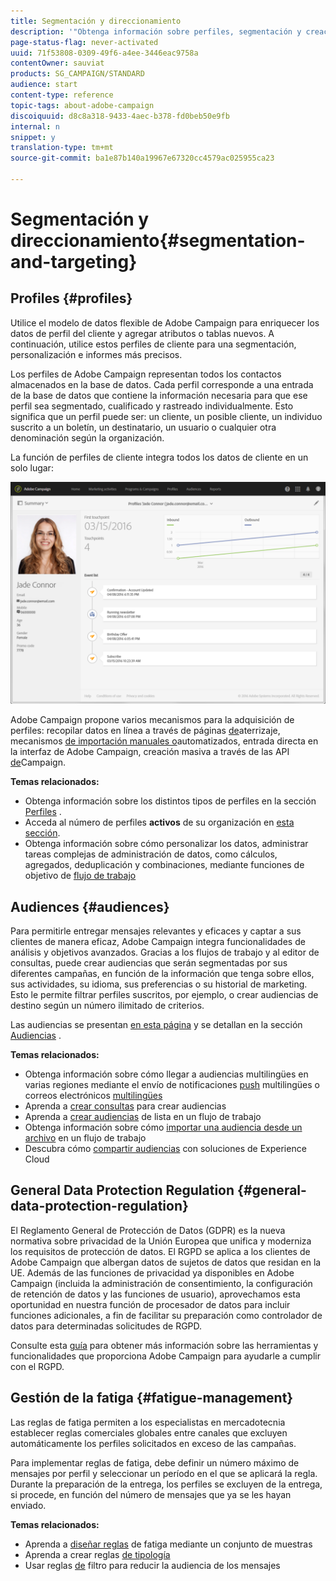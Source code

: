 ```yaml
---
title: Segmentación y direccionamiento
description: '"Obtenga información sobre perfiles, segmentación y creación de audiencias en Campaign: cree audiencias, importe contactos para compartir audiencias con soluciones de Experience Cloud y evite la fatiga del marketing".'
page-status-flag: never-activated
uuid: 71f53808-0309-49f6-a4ee-3446eac9758a
contentOwner: sauviat
products: SG_CAMPAIGN/STANDARD
audience: start
content-type: reference
topic-tags: about-adobe-campaign
discoiquuid: d8c8a318-9433-4aec-b378-fd0beb50e9fb
internal: n
snippet: y
translation-type: tm+mt
source-git-commit: ba1e87b140a19967e67320cc4579ac025955ca23

---
```



# Segmentación y direccionamiento{#segmentation-and-targeting}

## Profiles {#profiles}

Utilice el modelo de datos flexible de Adobe Campaign para enriquecer los datos de perfil del cliente y agregar atributos o tablas nuevos. A continuación, utilice estos perfiles de cliente para una segmentación, personalización e informes más precisos.

Los perfiles de Adobe Campaign representan todos los contactos almacenados en la base de datos. Cada perfil corresponde a una entrada de la base de datos que contiene la información necesaria para que ese perfil sea segmentado, cualificado y rastreado individualmente. Esto significa que un perfil puede ser: un cliente, un posible cliente, un individuo suscrito a un boletín, un destinatario, un usuario o cualquier otra denominación según la organización.

La función de perfiles de cliente integra todos los datos de cliente en un solo lugar:

![](assets/mkt_hist_view.png)

Adobe Campaign propone varios mecanismos para la adquisición de perfiles: recopilar datos en línea a través de páginas [de](../../channels/using/about-landing-pages.md)aterrizaje, mecanismos [de importación manuales o](../../automating/using/about-data-import-and-export.md)automatizados, entrada [](../../audiences/using/creating-profiles.md) directa en la interfaz de Adobe Campaign, creación masiva a través de las API [de](../../api/using/about-campaign-standard-apis.md)Campaign.

**Temas relacionados:**

* Obtenga información sobre los distintos tipos de perfiles en la sección [Perfiles](../../audiences/using/about-profiles.md) .
* Acceda al número de perfiles **activos** de su organización en [esta sección](../../audiences/using/active-profiles.md).
* Obtenga información sobre cómo personalizar los datos, administrar tareas complejas de administración de datos, como cálculos, agregados, deduplicación y combinaciones, mediante funciones de objetivo de [flujo de trabajo](../../automating/using/about-targeting-activities.md)

## Audiences {#audiences}

Para permitirle entregar mensajes relevantes y eficaces y captar a sus clientes de manera eficaz, Adobe Campaign integra funcionalidades de análisis y objetivos avanzados. Gracias a los flujos de trabajo y al editor de consultas, puede crear audiencias que serán segmentadas por sus diferentes campañas, en función de la información que tenga sobre ellos, sus actividades, su idioma, sus preferencias o su historial de marketing. Esto le permite filtrar perfiles suscritos, por ejemplo, o crear audiencias de destino según un número ilimitado de criterios.

Las audiencias se presentan [en esta página](../../audiences/using/about-audiences.md) y se detallan en la sección [Audiencias](../../audiences/using/creating-audiences.md) .

**Temas relacionados:**

* Obtenga información sobre cómo llegar a audiencias multilingües en varias regiones mediante el envío de notificaciones [push](../../channels/using/creating-a-multilingual-push-notification.md) multilingües o correos electrónicos [multilingües](../../channels/using/creating-a-multilingual-email.md)
* Aprenda a [crear consultas](../../audiences/using/creating-audiences.md#creating-query-audiences) para crear audiencias
* Aprenda a [crear audiencias](../../audiences/using/creating-audiences.md#creating-list-audiences) de lista en un flujo de trabajo
* Obtenga información sobre cómo [importar una audiencia desde un archivo](../../audiences/using/creating-audiences.md#creating-file-audiences) en un flujo de trabajo
* Descubra cómo [compartir audiencias](../../audiences/using/creating-audiences.md#creating-experience-cloud-audiences) con soluciones de Experience Cloud

## General Data Protection Regulation {#general-data-protection-regulation}

El Reglamento General de Protección de Datos (GDPR) es la nueva normativa sobre privacidad de la Unión Europea que unifica y moderniza los requisitos de protección de datos. El RGPD se aplica a los clientes de Adobe Campaign que albergan datos de sujetos de datos que residan en la UE. Además de las funciones de privacidad ya disponibles en Adobe Campaign (incluida la administración de consentimiento, la configuración de retención de datos y las funciones de usuario), aprovechamos esta oportunidad en nuestra función de procesador de datos para incluir funciones adicionales, a fin de facilitar su preparación como controlador de datos para determinadas solicitudes de RGPD.

Consulte esta [guía](https://docs.campaign.adobe.com/doc/standard/getting_started/en/ACS_GDPR.html) para obtener más información sobre las herramientas y funcionalidades que proporciona Adobe Campaign para ayudarle a cumplir con el RGPD.

## Gestión de la fatiga {#fatigue-management}

Las reglas de fatiga permiten a los especialistas en mercadotecnia establecer reglas comerciales globales entre canales que excluyen automáticamente los perfiles solicitados en exceso de las campañas.

Para implementar reglas de fatiga, debe definir un número máximo de mensajes por perfil y seleccionar un período en el que se aplicará la regla. Durante la preparación de la entrega, los perfiles se excluyen de la entrega, si procede, en función del número de mensajes que ya se les hayan enviado.

**Temas relacionados:**

* Aprenda a [diseñar reglas](../../administration/using/fatigue-rules.md#examples) de fatiga mediante un conjunto de muestras
* Aprenda a crear reglas [de tipología](../../administration/using/about-typology-rules.md)
* Usar reglas [de](../../administration/using/filtering-rules.md) filtro para reducir la audiencia de los mensajes
